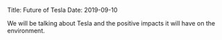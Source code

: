 Title: Future of Tesla
Date: 2019-09-10

We will be talking about Tesla and the positive impacts it will have on the environment.  
